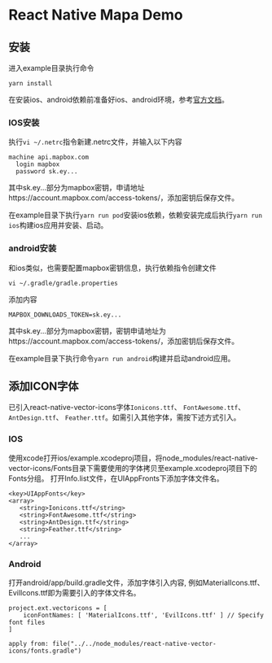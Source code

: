 # React Native Mapa Demo
## 安装
进入example目录执行命令
```
yarn install
```
在安装ios、android依赖前准备好ios、android环境，参考[官方文档](https://reactnative.cn/docs/environment-setup)。
### IOS安装
执行`vi ~/.netrc`指令新建.netrc文件，并输入以下内容
```
machine api.mapbox.com
  login mapbox
  password sk.ey...
```
其中sk.ey...部分为mapbox密钥，申请地址https://account.mapbox.com/access-tokens/，添加密钥后保存文件。

在example目录下执行`yarn run pod`安装ios依赖，依赖安装完成后执行`yarn run ios`构建ios应用并安装、启动。
### android安装
和ios类似，也需要配置mapbox密钥信息，执行依赖指令创建文件
```
vi ~/.gradle/gradle.properties
```
添加内容
```
MAPBOX_DOWNLOADS_TOKEN=sk.ey...
```
其中sk.ey...部分为mapbox密钥，密钥申请地址为https://account.mapbox.com/access-tokens/，添加密钥后保存文件。

在example目录下执行命令`yarn run android`构建并启动android应用。

## 添加ICON字体
已引入react-native-vector-icons字体`Ionicons.ttf`、 `FontAwesome.ttf`、 `AntDesign.ttf`、 `Feather.ttf`。如需引入其他字体，需按下述方式引入。
### IOS
使用xcode打开ios/example.xcodeproj项目，将node_modules/react-native-vector-icons/Fonts目录下需要使用的字体拷贝至example.xcodeproj项目下的Fonts分组。
打开Info.list文件，在UIAppFronts下添加字体文件名。
```
<key>UIAppFonts</key>
<array>
   <string>Ionicons.ttf</string>
   <string>FontAwesome.ttf</string>
   <string>AntDesign.ttf</string>
   <string>Feather.ttf</string>
   ...
</array>
```
### Android
打开android/app/build.gradle文件，添加字体引入内容, 例如MaterialIcons.ttf、EvilIcons.ttf即为需要引入的字体文件名。
```
project.ext.vectoricons = [
    iconFontNames: [ 'MaterialIcons.ttf', 'EvilIcons.ttf' ] // Specify font files
]

apply from: file("../../node_modules/react-native-vector-icons/fonts.gradle")
```